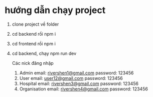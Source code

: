 # hướng dẫn chạy project
1. clone project về folder
2. cd backend rồi npm i
3. cd frontend rồi npm i
4. cd backend, chạy npm run dev

   Các nick đăng nhập
   1. Admin
      email: rivershen1@gmail.com
      password: 123456
   2. User
      email: user12@gmail.com
      password: 123456
   3. Hospital
      email: rivershen3@gmail.com
      password: 123456
   4. Organisation
      email: rivershen4@gmail.com
      password: 123456
      
   
